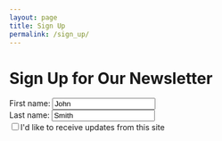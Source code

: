 ```yaml
---
layout: page
title: Sign Up
permalink: /sign_up/
---
```


<div id="contact_header">
<h1>Sign Up for Our Newsletter</h1>
</div>

<div id="inputs">
  <p>First name:
    <input type="text" name="firstname" value="John">
  <br/>Last name:
    <input type="text" name="lastname" value="Smith">
  <br/>
    <input type="checkbox" unchecked>I'd like to receive updates from this site
</div>

<div>
